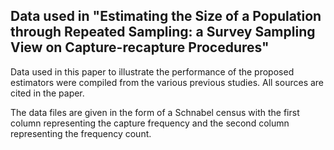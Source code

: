 ## Data used in "Estimating the Size of a Population through Repeated Sampling: a Survey Sampling View on Capture-recapture Procedures"

Data used in this paper to illustrate the performance of the proposed estimators were compiled from the various previous studies. All sources are cited in the paper.

The data files are given in the form of a Schnabel census with the first column representing the capture frequency and the second column representing the frequency count.
